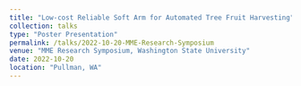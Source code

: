 ```yaml
---
title: "Low-cost Reliable Soft Arm for Automated Tree Fruit Harvesting"
collection: talks
type: "Poster Presentation"
permalink: /talks/2022-10-20-MME-Research-Symposium
venue: "MME Research Symposium, Washington State University"
date: 2022-10-20
location: "Pullman, WA"
---
```

<!--
[More information here](http://example2.com)

This is a description of your talk, which is a markdown files that can be all markdown-ified like any other post. Yay markdown!
